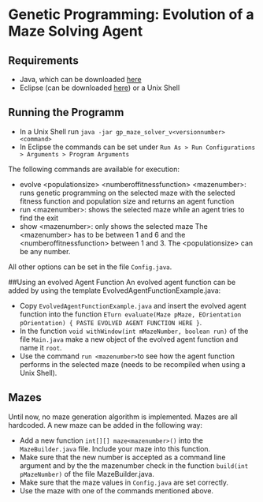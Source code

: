 # Genetic Programming: Evolution of a Maze Solving Agent
## Requirements
* Java, which can be downloaded [here](https://www.java.com/de/download/)
* Eclipse (can be downloaded [here](https://eclipse.org/downloads/)) or a Unix Shell

## Running the Programm
* In a Unix Shell run `java -jar gp_maze_solver_v<versionnumber> <command>`
* In Eclipse the commands can be set under `Run As > Run Configurations > Arguments > Program Arguments`

The following commands are available for execution:
* evolve &lt;populationsize&gt; &lt;numberoffitnessfunction&gt; &lt;mazenumber&gt;: runs genetic programming on the selected maze with the selected fitness function and population size and returns an agent function
* run &lt;mazenumber&gt;: shows the selected maze while an agent tries to find the exit
* show &lt;mazenumber&gt;: only shows the selected maze
The &lt;mazenumber&gt; has to be between 1 and 6 and the &lt;numberoffitnessfunction&gt; between 1 and 3. The &lt;populationsize> can be any number.

All other options can be set in the file `Config.java`.

##Using an evolved Agent Function
An evolved agent function can be added by using the template EvolvedAgentFunctionExample.java:
* Copy `EvolvedAgentFunctionExample.java` and insert the evolved agent function into the function `ETurn evaluate(Maze pMaze, EOrientation pOrientation) { PASTE EVOLVED AGENT FUNCTION HERE }`.
* In the function `void withWindow(int mMazeNumber, boolean run)` of the file `Main.java` make a new object of the evolved agent function and name it `root`.
* Use the command `run <mazenumber>`to see how the agent function performs in the selected maze (needs to be recompiled when using a Unix Shell).

## Mazes
Until now, no maze generation algorithm is implemented. Mazes are all hardcoded. A new maze can be added in the following way:
* Add a new function `int[][] maze<mazenumber>()` into the `MazeBuilder.java` file. Include your maze into this function.
* Make sure that the new number is accepted as a command line argument and by the the mazenumber check in the function `build(int pMazeNumber)` of the file MazeBuilder.java.
* Make sure that the maze values in `Config.java` are set correctly.
* Use the maze with one of the commands mentioned above.
